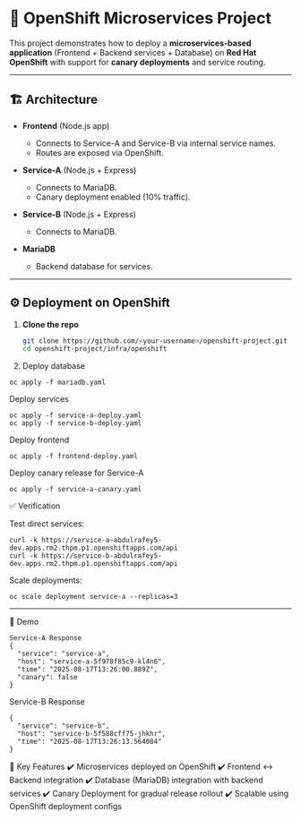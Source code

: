 # 🚀 OpenShift Microservices Project  

This project demonstrates how to deploy a **microservices-based application** (Frontend + Backend services + Database) on **Red Hat OpenShift** with support for **canary deployments** and service routing.  

---

## 🏗️ Architecture  

- **Frontend** (Node.js app)  
  - Connects to Service-A and Service-B via internal service names.  
  - Routes are exposed via OpenShift.  

- **Service-A** (Node.js + Express)  
  - Connects to MariaDB.  
  - Canary deployment enabled (10% traffic).  

- **Service-B** (Node.js + Express)  
  - Connects to MariaDB.  

- **MariaDB**  
  - Backend database for services.  

---

## ⚙️ Deployment on OpenShift  

1. **Clone the repo**  
   ```bash
   git clone https://github.com/<your-username>/openshift-project.git
   cd openshift-project/infra/openshift
   ```
   
2. Deploy database
```
oc apply -f mariadb.yaml
```

Deploy services
```
oc apply -f service-a-deploy.yaml
oc apply -f service-b-deploy.yaml
```

Deploy frontend
```
oc apply -f frontend-deploy.yaml
```

Deploy canary release for Service-A
```
oc apply -f service-a-canary.yaml
```

✅ Verification

Test direct services:
```
curl -k https://service-a-abdulrafey5-dev.apps.rm2.thpm.p1.openshiftapps.com/api
curl -k https://service-b-abdulrafey5-dev.apps.rm2.thpm.p1.openshiftapps.com/api
```

Scale deployments:
```
oc scale deployment service-a --replicas=3
```
---

📸 Demo

```
Service-A Response
{
  "service": "service-a",
  "host": "service-a-5f978f85c9-kl4n6",
  "time": "2025-08-17T13:26:00.889Z",
  "canary": false
}
```

Service-B Response
```
{
  "service": "service-b",
  "host": "service-b-5f588cff75-jhkhr",
  "time": "2025-08-17T13:26:13.564084"
}
```

🎯 Key Features
✔️ Microservices deployed on OpenShift
✔️ Frontend ↔ Backend integration
✔️ Database (MariaDB) integration with backend services
✔️ Canary Deployment for gradual release rollout
✔️ Scalable using OpenShift deployment configs

